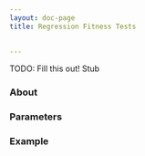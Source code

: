```yaml
---
layout: doc-page
title: Regression Fitness Tests

    
---
```


TODO: Fill this out!
Stub

### About

### Parameters

### Example


